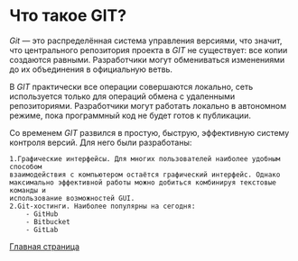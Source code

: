 # Что такое **GIT**?
*Git* — это распределённая система управления версиями, что значит, что центрального репозитория проекта в *GIT* не существует: все копии создаются равными. Разработчики могут обмениваться изменениями до их объединения в официальную ветвь.

В *GIT* практически все операции совершаются локально, сеть используется только для операций обмена с удаленными репозиториями. Разработчики могут работать локально в автономном режиме, пока программный код не будет готов к публикации.

Со временем *GIT* развился в простую, быструю, эффективную систему контроля версий. Для него были разработаны:

    1.Графические интерфейсы. Для многих пользователей наиболее удобным способом
    взаимодействия с компьютером остаётся графический интерфейс. Однако
    максимально эффективной работы можно добиться комбинируя текстовые команды и
    использование возможностей GUI.
    2.Git-хостинги. Наиболее популярны на сегодня:
        - GitHub
        - Bitbucket
        - GitLab
            
[Главная страница](./readme.md)
